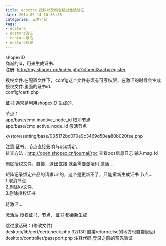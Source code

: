 ```yaml
---
title: ecstore 授权以及后台跳过激活验证 
date: 2014-06-14 10:38:55
categories: 三方产品
tags: 
- ecstore
- ecstore验证
- ecstore激活
- ecstore授权
---
```


shopexID  
商派的id，用来生成证书.  
注册: http://my.shopex.cn/index.php?ctl=ent&act=register

授权文件.在配置文件下，config这个文件必须有可写权限，在激活的时候会生成授权文件.里面的证书id.  
config/certi.php

证书:通常是利用shopexID 生成的.

节点：  
app/base/cmd inactive\_node\_id 取消节点  
app/base/cmd active\_node\_id 激活节点

kvstore/setting/base/035172bd070e9c3469d50ea80b020fee.php

注意:证书、节点直接影响与ocs绑定.  
排查方法：http://open.shopex.cn/journal/rpc 查看ocs信息日志 输入msg\_id

删除授权文件，直接，退出直接 就会需要激活码 激活….

矩阵记录绑定产品的请求url的，这个是更新不了，只能重新生成证书 节点…  
1.取消节点.  
2.删除kv文件.  
3.删除授权证书

待激活…

激活后 授权证书、节点、证书 都会新生成

跳过激活码：(修改文件)  
desktop/lib/cert/certcheck.php 32/130 直接return(else的地方也直接返回)  
desktop/controller/passport.php 注释代码.登录之前的预先验证
